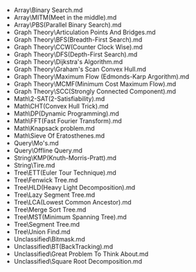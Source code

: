 - Array\Binary Search.md
- Array\MITM(Meet in the middle).md
- Array\PBS(Parallel Binary Search).md
- Graph Theory\Articulation Points And Bridges.md
- Graph Theory\BFS(Breadth-First Search).md
- Graph Theory\CCW(Counter Clock Wise).md
- Graph Theory\DFS(Depth-First Search).md
- Graph Theory\Dijkstra's Algorithm.md
- Graph Theory\Graham's Scan Convex Hull.md
- Graph Theory\Maximum Flow (Edmonds-Karp Argorithm).md
- Graph Theory\MCMF(Minimum Cost Maximum Flow).md
- Graph Theory\SCC(Strongly Connected Component).md
- Math\2-SAT(2-Satisfiability).md
- Math\CHT(Convex Hull Trick).md
- Math\DP(Dynamic Programming).md
- Math\FFT(Fast Fourier Transform).md
- Math\Knapsack problem.md
- Math\Sieve Of Eratosthenes.md
- Query\Mo's.md
- Query\Offline Query.md
- String\KMP(Knuth-Morris-Pratt).md
- String\Tire.md
- Tree\ETT(Euler Tour Technique).md
- Tree\Fenwick Tree.md
- Tree\HLD(Heavy Light Decomposition).md
- Tree\Lazy Segment Tree.md
- Tree\LCA(Lowest Common Ancestor).md
- Tree\Merge Sort Tree.md
- Tree\MST(Minimum Spanning Tree).md
- Tree\Segment Tree.md
- Tree\Union Find.md
- Unclassified\Bitmask.md
- Unclassified\BT(BackTracking).md
- Unclassified\Great Problem To Think About.md
- Unclassified\Square Root Decomposition.md
